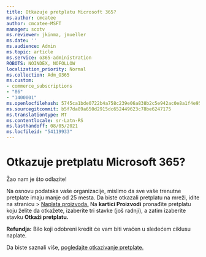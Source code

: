 ```yaml
---
title: Otkazuje pretplatu Microsoft 365?
ms.author: cmcatee
author: cmcatee-MSFT
manager: scotv
ms.reviewer: jkinma, jmueller
ms.date: ''
ms.audience: Admin
ms.topic: article
ms.service: o365-administration
ROBOTS: NOINDEX, NOFOLLOW
localization_priority: Normal
ms.collection: Adm_O365
ms.custom:
- commerce_subscriptions
- "86"
- "1400001"
ms.openlocfilehash: 5745ca1bde0722b4a758c239e06a838b2c5e942ac0e8a1f4e953fcccb978b41e
ms.sourcegitcommit: b5f7da89a650d2915dc652449623c78be6247175
ms.translationtype: MT
ms.contentlocale: sr-Latn-RS
ms.lasthandoff: 08/05/2021
ms.locfileid: "54119933"
---
```

# <a name="canceling-your-microsoft-365-subscription"></a>Otkazuje pretplatu Microsoft 365?

Žao nam je što odlazite!
  
Na osnovu podataka vaše organizacije, mislimo da sve vaše trenutne pretplate imaju manje od 25 mesta. Da biste otkazali pretplatu na  mreži, idite na stranicu \> [Naplata proizvoda.](https://go.microsoft.com/fwlink/p/?linkid=842054) Na **kartici Proizvodi** pronađite pretplatu koju želite da otkažete, izaberite tri stavke (još radnji), a zatim izaberite stavku **Otkaži pretplatu.**
  
**Refundja:** Bilo koji odobreni kredit će vam biti vraćen u sledećem ciklusu naplate.

Da biste saznali više, [pogledajte otkazivanje pretplate.](/microsoft-365/commerce/subscriptions/cancel-your-subscription)